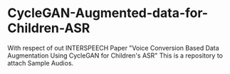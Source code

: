 # CycleGAN-Augmented-data-for-Children-ASR
With respect of out INTERSPEECH Paper "Voice Conversion Based Data Augmentation Using CycleGAN for Children's ASR"
This is a repository to attach Sample Audios. 
